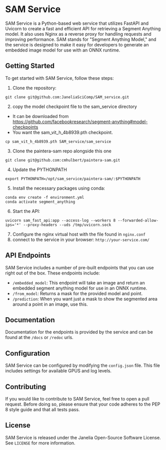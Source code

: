 

# SAM Service

SAM Service is a Python-based web service that utilizes FastAPI and Uvicorn to create a fast and efficient API for retrieving a Segment Anything model. It also uses Nginx as a reverse proxy for handling requests and improving performance. SAM stands for "Segment Anything Model," and the service is designed to make it easy for developers to generate an embedded image model for use with an ONNX runtime.

## Getting Started

To get started with SAM Service, follow these steps:

1. Clone the repository: 
```
git clone git@github.com:JaneliaSciComp/SAM_service.git
```
2. copy the model checkpoint file to the sam_service directory

 - It can be downloaded from https://github.com/facebookresearch/segment-anything#model-checkpoints
 - You want the sam_vit_h_4b8939.pth checkpoint.
  
```
cp sam_vit_h_4b8939.pth SAM_service/sam_service
```

3. Clone the paintera-sam repo alongside this one
```
git clone git@github.com:cmhulbert/paintera-sam.git
```

4. Update the PYTHONPATH
```
export PYTHONPATH=/opt/sam_service/paintera-sam/:$PYTHONPATH
```

5. Install the necessary packages using conda: 
```
conda env create -f environment.yml
conda activate segment_anything
```
6. Start the API: 
```
uvicorn sam_fast_api:app --access-log --workers 8 --forwarded-allow-ips='*' --proxy-headers --uds /tmp/uvicorn.sock
```
7. Configure the nginx virtual host with the file found in `nginx.conf`
8. connect to the service in your browser: `http://your-service.com/`

## API Endpoints

SAM Service includes a number of pre-built endpoints that you can use right out of the box. These endpoints include:

- `/embedded_model`: This endpoint will take an image and return an embedded segment anything model for use in an ONNX runtime. 
- `/from_model`: Returns a mask for the provided model and point.
- `/prediction`: When you want just a mask to show the segmented area around a point in an image, use this. 

## Documentation
Documentation for the endpoints is provided by the service and can be found at the `/docs` or `/redoc` urls.

## Configuration

SAM Service can be configured by modifying the `config.json` file. This file includes settings for available GPUS and log levels.

## Contributing

If you would like to contribute to SAM Service, feel free to open a pull request. Before doing so, please ensure that your code adheres to the PEP 8 style guide and that all tests pass.

## License

SAM Service is released under the Janelia Open-Source Software License. See `LICENSE` for more information.
